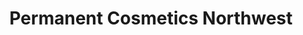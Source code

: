 ---
title: "Permanent Cosmetics Northwest"
url: /portland/permanent-cosmetics-northwest/
shop: beauty
---